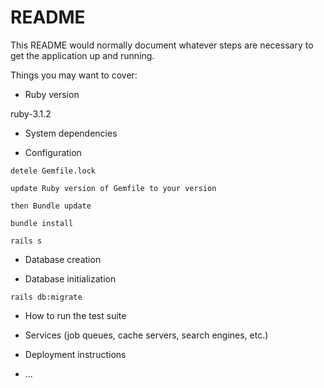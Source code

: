 # README

This README would normally document whatever steps are necessary to get the
application up and running.

Things you may want to cover:

* Ruby version

ruby-3.1.2

* System dependencies

* Configuration

```
detele Gemfile.lock
```
```
update Ruby version of Gemfile to your version
```
```
then Bundle update
```
```
bundle install
```
```
rails s
```


* Database creation

* Database initialization

```
rails db:migrate
```

* How to run the test suite

* Services (job queues, cache servers, search engines, etc.)

* Deployment instructions

* ...
